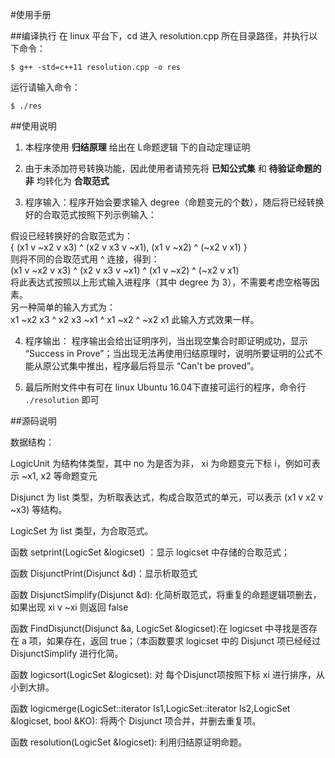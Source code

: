 #使用手册

##编译执行
在 linux 平台下，cd 进入 resolution.cpp 所在目录路径，并执行以下命令：

```
$ g++ -std=c++11 resolution.cpp -o res
```

运行请输入命令：

```
$ ./res
```

##使用说明
1. 本程序使用 __归结原理__  给出在 L命题逻辑 下的自动定理证明

2. 由于未添加符号转换功能，因此使用者请预先将 __已知公式集__ 和 __待验证命题的非__ 均转化为 __合取范式__ 

3. 程序输入：程序开始会要求输入 degree（命题变元的个数），随后将已经转换好的合取范式按照下列示例输入：  
  
  假设已经转换好的合取范式为：  
  { (x1 v ~x2 v x3) ^ (x2 v x3 v ~x1), (x1 v ~x2) ^ (~x2 v x1) }  
  则将不同的合取范式用 ^ 连接，得到：  
  (x1 v ~x2 v x3) ^ (x2 v x3 v ~x1) ^ (x1 v ~x2) ^ (~x2 v x1)  
  将此表达式按照以上形式输入进程序（其中 degree 为 3），不需要考虑空格等因素。  
  另一种简单的输入方式为：  
  x1 ~x2 x3 ^ x2 x3 ~x1 ^ x1  ~x2 ^ ~x2 x1
  此输入方式效果一样。
 
4. 程序输出： 程序输出会给出证明序列，当出现空集合时即证明成功，显示 “Success in Prove”；当出现无法再使用归结原理时，说明所要证明的公式不能从原公式集中推出，程序最后将显示 “Can't be proved”。

5. 最后所附文件中有可在 linux Ubuntu 16.04下直接可运行的程序，命令行   
``` ./resolution ``` 即可

##源码说明

数据结构：

LogicUnit 为结构体类型，其中 no 为是否为非， xi 为命题变元下标 i，例如可表示 ~x1, x2 等命题变元

Disjunct 为 list<LogicUnit> 类型，为析取表达式，构成合取范式的单元，可以表示 (x1 v x2 v ~x3) 等结构。

LogicSet 为 list<Disjunct> 类型，为合取范式。

函数 setprint(LogicSet &logicset) ：显示 logicset 中存储的合取范式；

函数 DisjunctPrint(Disjunct &d)：显示析取范式

函数 DisjunctSimplify(Disjunct &d): 化简析取范式，将重复的命题逻辑项删去，如果出现 xi v ~xi 则返回 false

函数 FindDisjunct(Disjunct &a, LogicSet &logicset):在 logicset 中寻找是否存在 a 项，如果存在，返回 true；（本函数要求 logicset 中的 Disjunct 项已经经过 DisjunctSimplify 进行化简。

函数 logicsort(LogicSet &logicset): 对 每个Disjunct项按照下标 xi 进行排序，从小到大排。

函数 logicmerge(LogicSet::iterator ls1,LogicSet::iterator ls2,LogicSet &logicset, bool &KO): 将两个 Disjunct 项合并，并删去重复项。

函数 resolution(LogicSet &logicset): 利用归结原证明命题。

  